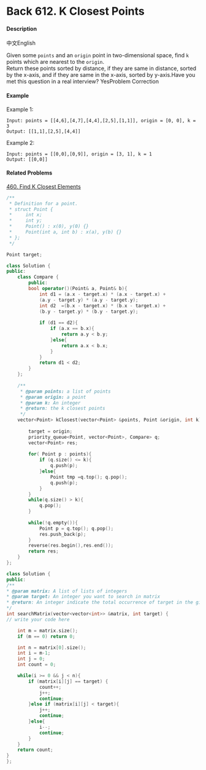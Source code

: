 # Back 612. K Closest Points



#### Description

中文English

Given some `points` and an `origin` point in two-dimensional space, find `k` points which are nearest to the `origin`.  
Return these points sorted by distance, if they are same in distance, sorted by the x-axis, and if they are same in the x-axis, sorted by y-axis.Have you met this question in a real interview?  YesProblem Correction

#### Example

Example 1:

```text
Input: points = [[4,6],[4,7],[4,4],[2,5],[1,1]], origin = [0, 0], k = 3 
Output: [[1,1],[2,5],[4,4]]
```

Example 2:

```text
Input: points = [[0,0],[0,9]], origin = [3, 1], k = 1
Output: [[0,0]]
```

#### Related Problems

[460. Find K Closest Elements](https://www.lintcode.com/problem/find-k-closest-elements)

```cpp
/**
 * Definition for a point.
 * struct Point {
 *     int x;
 *     int y;
 *     Point() : x(0), y(0) {}
 *     Point(int a, int b) : x(a), y(b) {}
 * };
 */

Point target;

class Solution {
public:
    class Compare {
        public:
        bool operator()(Point& a, Point& b){
            int d1 = (a.x - target.x) * (a.x - target.x) +
            (a.y - target.y) * (a.y - target.y);
            int d2  =(b.x - target.x) * (b.x - target.x) +
            (b.y - target.y) * (b.y - target.y);
            
            if (d1 == d2){
                if (a.x == b.x){
                    return a.y < b.y;
                }else{
                    return a.x < b.x;
                }
            }
            return d1 < d2;
        }
    };
    
    /**
     * @param points: a list of points
     * @param origin: a point
     * @param k: An integer
     * @return: the k closest points
     */
    vector<Point> kClosest(vector<Point> &points, Point &origin, int k) {
        
        target = origin;
        priority_queue<Point, vector<Point>, Compare> q;
        vector<Point> res;
        
        for( Point p : points){
            if (q.size() <= k){
                q.push(p);
            }else{
                Point tmp =q.top(); q.pop();
                q.push(p);
            }
        }
        while(q.size() > k){
            q.pop();
        }
        
        while(!q.empty()){
            Point p = q.top(); q.pop();
            res.push_back(p);
        }
        reverse(res.begin(),res.end());
        return res;
    }
};
```

```cpp
class Solution {
public:
/**
* @param matrix: A list of lists of integers
* @param target: An integer you want to search in matrix
* @return: An integer indicate the total occurrence of target in the given matrix
*/
int searchMatrix(vector<vector<int>> &matrix, int target) {
// write your code here

	int m = matrix.size();
	if (m == 0) return 0;

	int n = matrix[0].size();
	int i = m-1;
	int j = 0;
	int count = 0;

	while(i >= 0 && j < n){
		if (matrix[i][j] == target) {
			count++;
			j++;
			continue;
		}else if (matrix[i][j] < target){
			j++;
			continue;
		}else{
			i--;
			continue;
		}
	}
	return count;
}
};
```

